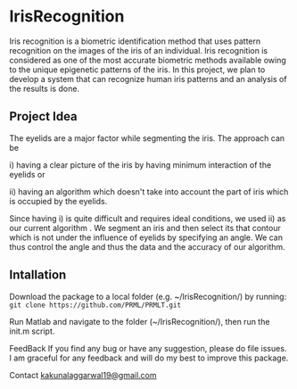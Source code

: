 # IrisRecognition
Iris recognition is a biometric identification method that uses pattern recognition on the images of the iris of an individual. Iris recognition is considered as one of the most accurate biometric methods available owing to the unique epigenetic patterns of the iris. In this project, we plan to develop a system that can recognize human iris patterns and an analysis of the results is done.


## Project Idea

The eyelids are a major factor while segmenting the iris. The approach can be

  i)	having a clear picture of the iris by having minimum interaction of the eyelids or

  ii)	 having an algorithm which doesn't take into account the part of iris which is occupied by the eyelids. 

Since having i) is quite difficult and requires ideal conditions, we used ii) as our current algorithm . 
We segment an iris and then select its that contour which is not under the influence of eyelids by specifying an angle. We can thus control the angle and thus the data and the accuracy of our algorithm.




## Intallation

Download the package to a local folder (e.g. ~/IrisRecognition/) by running:
  ```git clone https://github.com/PRML/PRMLT.git```
  
Run Matlab and navigate to the folder (~/IrisRecognition/), then run the init.m script.


FeedBack
If you find any bug or have any suggestion, please do file issues. I am graceful for any feedback and will do my best to improve this package.



Contact
kakunalaggarwal19@gmail.com

